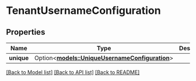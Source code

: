 # TenantUsernameConfiguration

## Properties

Name | Type | Description | Notes
------------ | ------------- | ------------- | -------------
**unique** | Option<[**models::UniqueUsernameConfiguration**](UniqueUsernameConfiguration.md)> |  | [optional]

[[Back to Model list]](../README.md#documentation-for-models) [[Back to API list]](../README.md#documentation-for-api-endpoints) [[Back to README]](../README.md)


